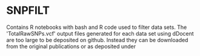 # SNPFILT

Contains R notebooks with bash and R code used to filter data sets.
The 'TotalRawSNPs.vcf' output files generated for each data set using dDocent are too large to be deposited on github. Instead they can be downloaded from the original publications or as deposited under 